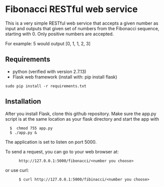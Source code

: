 # Fibonacci RESTful web service
This is a very simple RESTful web service that accepts a given number as input and outputs that given set of numbers from the Fibonacci sequence, starting with 0.  Only positive numbers are accepted. 

For example: 5
would output
[0, 1, 1, 2, 3] 

## Requirements

- python (verified with version 2.7.13)
- Flask web framework  (install with: pip install flask) 

```
sudo pip install -r requirements.txt
```

## Installation
After you install Flask, clone this github repository.  Make sure the app.py script is at the same location as your flask directory and start the app with

      $  chmod 755 app.py
      $ ./app.py &

The application is set to listen on port 5000.  

To send a request, you can go to your web browser at:
```
      http://127.0.0.1:5000/fibonacci/<number you choose>
```
or use curl:
```
      $ curl http://127.0.0.1:5000/fibinacci/<number you choose>
```


